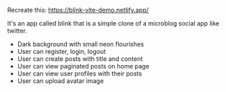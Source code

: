 Recreate this: https://blink-vite-demo.netlify.app/

It's an app called blink that is a simple clone of a microblog social app like twitter.

- Dark background with small neon flourishes
- User can register, login, logout
- User can create posts with title and content
- User can view paginated posts on home page
- User can view user profiles with their posts
- User can upload avatar image
